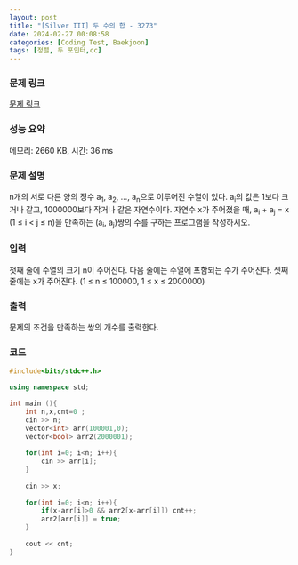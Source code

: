 ```yaml
---
layout: post
title: "[Silver III] 두 수의 합 - 3273"
date: 2024-02-27 00:08:58
categories: [Coding Test, Baekjoon]
tags: [정렬, 두 포인터,cc]
---
```


### 문제 링크

[문제 링크](https://www.acmicpc.net/problem/3273)

### 성능 요약

메모리: 2660 KB, 시간: 36 ms

### 문제 설명

<p>n개의 서로 다른 양의 정수 a<sub>1</sub>, a<sub>2</sub>, ..., a<sub>n</sub>으로 이루어진 수열이 있다. a<sub>i</sub>의 값은 1보다 크거나 같고, 1000000보다 작거나 같은 자연수이다. 자연수 x가 주어졌을 때, a<sub>i</sub> + a<sub>j</sub> = x (1 ≤ i < j ≤ n)을 만족하는 (a<sub>i</sub>, a<sub>j</sub>)쌍의 수를 구하는 프로그램을 작성하시오.</p>

### 입력

 <p>첫째 줄에 수열의 크기 n이 주어진다. 다음 줄에는 수열에 포함되는 수가 주어진다. 셋째 줄에는 x가 주어진다. (1 ≤ n ≤ 100000, 1 ≤ x ≤ 2000000)</p>

### 출력

 <p>문제의 조건을 만족하는 쌍의 개수를 출력한다.</p>

### 코드

```cc
#include<bits/stdc++.h>

using namespace std;

int main (){
    int n,x,cnt=0 ;
    cin >> n;
    vector<int> arr(100001,0);
    vector<bool> arr2(2000001);
    
    for(int i=0; i<n; i++){
        cin >> arr[i];
    }
    
    cin >> x;
    
    for(int i=0; i<n; i++){
        if(x-arr[i]>0 && arr2[x-arr[i]]) cnt++;
        arr2[arr[i]] = true;
    }
    
    cout << cnt;
}
```
